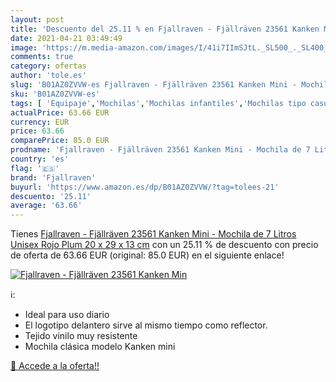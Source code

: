 ```yaml
---
layout: post
title: 'Descuento del 25.11 % en Fjallraven - Fjällräven 23561 Kanken Min'
date: 2021-04-21 03:49:49
image: 'https://m.media-amazon.com/images/I/41i7IImSJtL._SL500_._SL400_.jpg'
comments: true
category: ofertas
author: 'tole.es'
slug: 'B01AZ0ZVVW-es Fjallraven - Fjällräven 23561 Kanken Mini - Mochila de 7...'
sku: 'B01AZ0ZVVW-es'
tags: [ 'Equipaje','Mochilas','Mochilas infantiles','Mochilas tipo casual','Zapatos y complementos','fjallraven','mochila', ]
actualPrice: 63.66 EUR
currency: EUR
price: 63.66
comparePrice: 85.0 EUR
prodname: 'Fjallraven - Fjällräven 23561 Kanken Mini - Mochila de 7 Litros  Unisex  Rojo  Plum   20 x 29 x 13 cm'
country: 'es'
flag: '🇪🇸'
brand: 'Fjallraven'
buyurl: 'https://www.amazon.es/dp/B01AZ0ZVVW/?tag=tolees-21'
descuento: '25.11'
average: '63.66'
---
```


Tienes [Fjallraven - Fjällräven 23561 Kanken Mini - Mochila de 7 Litros  Unisex  Rojo  Plum   20 x 29 x 13 cm](https://www.amazon.es/dp/B01AZ0ZVVW/?tag=tolees-21) con un 25.11 % de descuento con precio de oferta de 63.66 EUR (original: 85.0 EUR) en el siguiente enlace!

[![Fjallraven - Fjällräven 23561 Kanken Min](https://m.media-amazon.com/images/I/41i7IImSJtL._SL500_._SL400_.jpg)](https://www.amazon.es/dp/B01AZ0ZVVW/?tag=tolees-21)

ℹ️:

- Ideal para uso diario
- El logotipo delantero sirve al mismo tiempo como reflector.
- Tejido vinilo muy resistente
- Mochila clásica modelo Kanken mini

[🛒 Accede a la oferta!!](https://www.amazon.es/dp/B01AZ0ZVVW/?tag=tolees-21)
